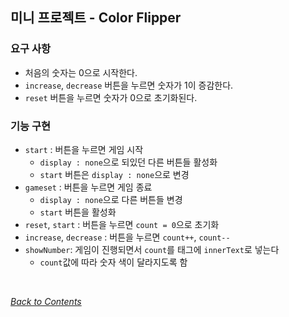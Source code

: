 ## 미니 프로젝트 - Color Flipper

### 요구 사항
- 처음의 숫자는 0으로 시작한다.
- `increase`, `decrease` 버튼을 누르면 숫자가 1이 증감한다.
- `reset` 버튼을 누르면 숫자가 0으로 초기화된다.

### 기능 구현
- `start` : 버튼을 누르면 게임 시작
    - `display : none`으로 되있던 다른 버튼들 활성화
    - `start` 버튼은 `display : none`으로 변경
- `gameset` : 버튼을 누르면 게임 종료
    - `display : none`으로 다른 버튼들 변경
    - `start` 버튼을 활성화
- `reset`, `start` : 버튼을 누르면 `count = 0`으로 초기화
- `increase`, `decrease` : 버튼을 누르면 `count++`, `count--`
- `showNumber`: 게임이 진행되면서 `count`를 태그에 `innerText`로 넣는다
    - `count`값에 따라 숫자 색이 달라지도록 함


<br>

[*Back to Contents*](../README.md)